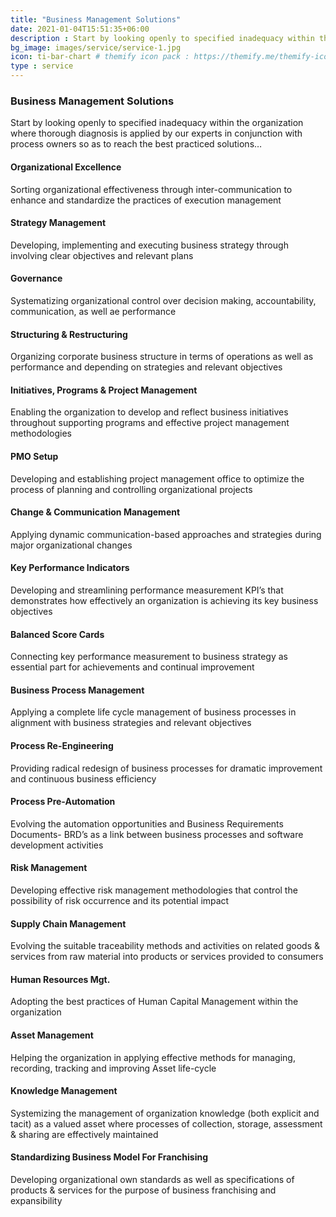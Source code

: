 ```yaml
---
title: "Business Management Solutions"
date: 2021-01-04T15:51:35+06:00
description : Start by looking openly to specified inadequacy within the organization where thorough diagnosis is applied by our experts in conjunction with process owners so as to reach the best practiced solutions…
bg_image: images/service/service-1.jpg
icon: ti-bar-chart # themify icon pack : https://themify.me/themify-icons
type : service
---
```


### Business Management Solutions
Start by looking openly to specified inadequacy within the organization where thorough diagnosis is applied by our experts in conjunction with process owners so as to reach the best practiced solutions…

#### Organizational Excellence
Sorting organizational effectiveness through inter-communication to enhance and standardize the practices of execution management

#### Strategy Management 
Developing, implementing and executing business strategy through involving clear objectives and relevant plans

#### Governance 
Systematizing organizational control over decision making, accountability, communication, as well ae performance

#### Structuring & Restructuring
Organizing corporate business structure in terms of operations as well as performance and depending on strategies and relevant objectives

#### Initiatives, Programs & Project Management 
Enabling the organization to develop and reflect business initiatives throughout supporting programs and effective project management methodologies

#### PMO Setup 
Developing and establishing project management office to optimize the process of planning and controlling organizational projects

#### Change & Communication Management
Applying dynamic communication-based approaches and strategies during major organizational changes

#### Key Performance Indicators
Developing and streamlining performance measurement KPI’s that demonstrates how effectively an organization is achieving its key business objectives

#### Balanced Score Cards 
Connecting key performance measurement to business strategy as essential part for achievements and continual improvement

#### Business Process Management
Applying a complete life cycle management of business processes in alignment with business strategies and relevant objectives

#### Process Re-Engineering 
Providing radical redesign of business processes for dramatic improvement and continuous business efficiency

#### Process Pre-Automation
Evolving the automation opportunities and Business Requirements Documents- BRD’s as a link between business processes and software development activities

#### Risk Management
Developing effective risk management methodologies that control the possibility of risk occurrence and its potential impact

#### Supply Chain Management
Evolving the suitable traceability methods and activities on related goods & services from raw material into products or services provided to consumers

#### Human Resources Mgt. 
Adopting the best practices of Human Capital Management within the organization

#### Asset Management
Helping the organization in applying effective methods for managing, recording, tracking and improving Asset life-cycle

#### Knowledge Management
Systemizing the management of organization knowledge (both explicit and tacit) as a valued asset where processes of collection, storage, assessment & sharing are effectively maintained

#### Standardizing Business Model For Franchising
Developing organizational own standards as well as specifications of products & services for the purpose of business franchising and expansibility


